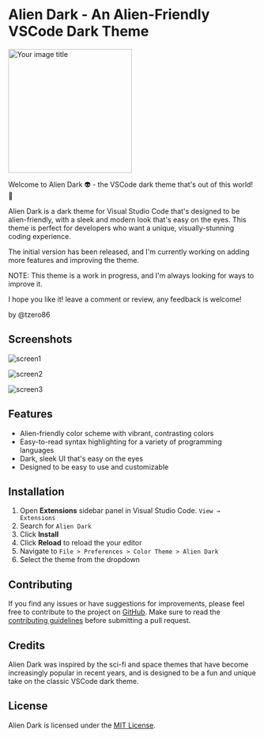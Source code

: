 # Alien Dark - An Alien-Friendly VSCode Dark Theme

<img src="https://user-images.githubusercontent.com/3419877/227555604-541e2602-8124-4e18-b130-58f37b882c30.png" alt="Your image title" width="250"/>


Welcome to Alien Dark 👽 - the VSCode dark theme that's out of this world! 🚀

Alien Dark is a dark theme for Visual Studio Code that's designed to be alien-friendly, with a sleek and modern look that's easy on the eyes. This theme is perfect for developers who want a unique, visually-stunning coding experience.

The initial version has been released, and I'm currently working on adding more features and improving the theme.


NOTE: This theme is a work in progress, and I'm always looking for ways to improve it.


I hope you like it! leave a comment or review, any feedback is welcome!

by @tzero86


## Screenshots

![screen1](https://user-images.githubusercontent.com/3419877/227630251-a8dc4e90-94b8-4840-8381-7b7036f28fa2.jpeg)

![screen2](https://user-images.githubusercontent.com/3419877/227630256-576c8c73-da20-48be-9630-6fd7dffb631c.jpeg)

![screen3](https://user-images.githubusercontent.com/3419877/227630257-cd581d19-917b-4577-9c10-dbd1a3e28745.jpeg)



## Features

- Alien-friendly color scheme with vibrant, contrasting colors
- Easy-to-read syntax highlighting for a variety of programming languages
- Dark, sleek UI that's easy on the eyes
- Designed to be easy to use and customizable

## Installation

1. Open **Extensions** sidebar panel in Visual Studio Code. `View → Extensions`
2. Search for `Alien Dark`
3. Click **Install**
4. Click **Reload** to reload the your editor
5. Navigate to `File > Preferences > Color Theme > Alien Dark`
6. Select the theme from the dropdown

## Contributing

If you find any issues or have suggestions for improvements, please feel free to contribute to the project on [GitHub](https://github.com/tzero86/alien-dark). Make sure to read the [contributing guidelines](https://github.com/tzero86/alien-dark/blob/main/CONTRIBUTING.md) before submitting a pull request.

## Credits

Alien Dark was inspired by the sci-fi and space themes that have become increasingly popular in recent years, and is designed to be a fun and unique take on the classic VSCode dark theme.

## License

Alien Dark is licensed under the [MIT License](LICENSE).